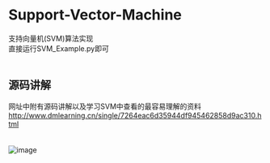 # Support-Vector-Machine
支持向量机(SVM)算法实现
<br>
直接运行SVM_Example.py即可<br>
<br>



源码讲解
------
网址中附有源码讲解以及学习SVM中查看的最容易理解的资料
http://www.dmlearning.cn/single/7264eac6d35944df945462858d9ac310.html<br>
<br>
<br>
![image](http://182.61.40.118/image/20171227/1514356527817099104.png)
